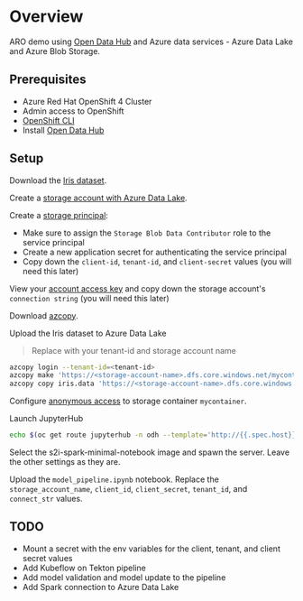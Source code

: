# Overview

ARO demo using [Open Data Hub](https://opendatahub.io/) and Azure data services - Azure Data Lake and Azure Blob Storage.

## Prerequisites

* Azure Red Hat OpenShift 4 Cluster
* Admin access to OpenShift
* [OpenShift CLI](https://docs.openshift.com/container-platform/4.6/cli_reference/openshift_cli/getting-started-cli.html)
* Install [Open Data Hub](https://github.com/theckang/aro-odh-install)

## Setup

Download the [Iris dataset](https://archive.ics.uci.edu/ml/datasets/iris).

Create a [storage account with Azure Data Lake](https://docs.microsoft.com/en-us/azure/storage/blobs/create-data-lake-storage-account).

Create a [storage principal](https://docs.microsoft.com/en-us/azure/active-directory/develop/howto-create-service-principal-portal#register-an-application-with-azure-ad-and-create-a-service-principal):

* Make sure to assign the `Storage Blob Data Contributor` role to the service principal
* Create a new application secret for authenticating the service principal
* Copy down the `client-id`, `tenant-id`, and `client-secret` values (you will need this later)

View your [account access key](https://docs.microsoft.com/en-us/azure/storage/common/storage-account-keys-manage?toc=%2Fazure%2Fstorage%2Fblobs%2Ftoc.json&tabs=azure-portal#view-account-access-keys) and copy down the storage account's `connection string` (you will need this later)

Download [azcopy](https://docs.microsoft.com/en-us/azure/storage/common/storage-use-azcopy-v10?toc=/azure/storage/blobs/toc.json#download-azcopy).

Upload the Iris dataset to Azure Data Lake

> Replace with your tenant-id and storage account name

```bash
azcopy login --tenant-id=<tenant-id> 
azcopy make 'https://<storage-account-name>.dfs.core.windows.net/mycontainer'
azcopy copy iris.data 'https://<storage-account-name>.dfs.core.windows.net/mycontainer/sample/iris.data'
```

Configure [anonymous access](https://docs.microsoft.com/en-us/azure/storage/blobs/anonymous-read-access-configure?tabs=portal#set-the-public-access-level-for-a-container
) to storage container `mycontainer`.

Launch JupyterHub

```bash
echo $(oc get route jupyterhub -n odh --template='http://{{.spec.host}}')
```

Select the s2i-spark-minimal-notebook image and spawn the server. Leave the other settings as they are.

Upload the `model_pipeline.ipynb` notebook.  Replace the `storage_account_name`, `client_id`, `client_secret`, `tenant_id`, and `connect_str` values.

## TODO 

* Mount a secret with the env variables for the client, tenant, and client secret values
* Add Kubeflow on Tekton pipeline
* Add model validation and model update to the pipeline
* Add Spark connection to Azure Data Lake
